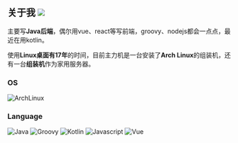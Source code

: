 ## 关于我 <img src="https://img.shields.io/github/followers/chocotan?label=Followers&style=social"/>

主要写**Java后端**，偶尔用vue、react等写前端，groovy、nodejs都会一点点，最近在用kotlin。

使用**Linux桌面有17年**的时间，目前主力机是一台安装了**Arch Linux**的组装机，还有一台**组装机**作为家用服务器。

### OS
![ArchLinux](https://img.shields.io/badge/Arch_Linux-1793D1?style=flat&logo=arch-linux&logoColor=white)

### Language
![Java](https://img.shields.io/badge/Java-ED8B00?style=flat&logo=java&logoColor=white)
![Groovy](https://img.shields.io/badge/Groovy-4298B8?style=flat&logo=apachegroovy&logoColor=white)
![Kotlin](https://img.shields.io/badge/Kotlin-0095D5?&style=flat&logo=kotlin&logoColor=white)
![Javascript](https://img.shields.io/badge/-JavaScript-EDD222?style=flat&logo=javascript&logoColor=white)
![Vue](https://img.shields.io/badge/Vue-4FC08D?style=flat&logo=vuedotjs&logoColor=white)
